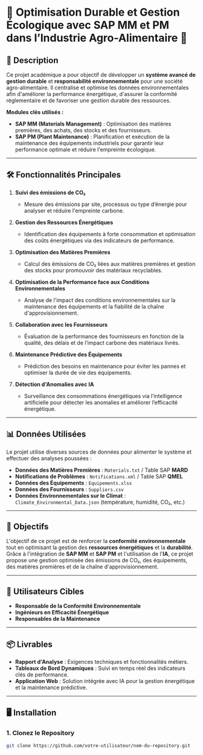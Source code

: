 # 🌱 Optimisation Durable et Gestion Écologique avec SAP MM et PM dans l’Industrie Agro-Alimentaire 🌿

## 🚀 Description

Ce projet académique a pour objectif de développer un **système avancé de gestion durable** et **responsabilité environnementale** pour une société agro-alimentaire. Il centralise et optimise les données environnementales afin d'améliorer la performance énergétique, d'assurer la conformité réglementaire et de favoriser une gestion durable des ressources.

**Modules clés utilisés :**  
- **SAP MM (Materials Management)** : Optimisation des matières premières, des achats, des stocks et des fournisseurs.
- **SAP PM (Plant Maintenance)** : Planification et exécution de la maintenance des équipements industriels pour garantir leur performance optimale et réduire l'empreinte écologique.

---

## 🛠 Fonctionnalités Principales

1. **Suivi des émissions de CO₂**  
   - Mesure des émissions par site, processus ou type d’énergie pour analyser et réduire l'empreinte carbone.

2. **Gestion des Ressources Énergétiques**  
   - Identification des équipements à forte consommation et optimisation des coûts énergétiques via des indicateurs de performance.

3. **Optimisation des Matières Premières**  
   - Calcul des émissions de CO₂ liées aux matières premières et gestion des stocks pour promouvoir des matériaux recyclables.

4. **Optimisation de la Performance face aux Conditions Environnementales**  
   - Analyse de l'impact des conditions environnementales sur la maintenance des équipements et la fiabilité de la chaîne d'approvisionnement.

5. **Collaboration avec les Fournisseurs**  
   - Évaluation de la performance des fournisseurs en fonction de la qualité, des délais et de l’impact carbone des matériaux livrés.

6. **Maintenance Prédictive des Équipements**  
   - Prédiction des besoins en maintenance pour éviter les pannes et optimiser la durée de vie des équipements.

7. **Détection d'Anomalies avec IA**  
   - Surveillance des consommations énergétiques via l’intelligence artificielle pour détecter les anomalies et améliorer l’efficacité énergétique.

---

## 📊 Données Utilisées

Le projet utilise diverses sources de données pour alimenter le système et effectuer des analyses poussées :

- **Données des Matières Premières** : `Materials.txt` / Table SAP **MARD**
- **Notifications de Problèmes** : `Notifications.xml` / Table SAP **QMEL**
- **Données des Équipements** : `Equipements.xlsx`
- **Données des Fournisseurs** : `Suppliers.csv`
- **Données Environnementales sur le Climat** : `Climate_Environmental_Data.json` (température, humidité, CO₂, etc.)

---

## 🎯 Objectifs

L'objectif de ce projet est de renforcer la **conformité environnementale** tout en optimisant la gestion des **ressources énergétiques** et la **durabilité**. Grâce à l'intégration de **SAP MM** et **SAP PM** et l'utilisation de l'**IA**, ce projet propose une gestion optimisée des émissions de CO₂, des équipements, des matières premières et de la chaîne d'approvisionnement.

---

## 👥 Utilisateurs Cibles

- **Responsable de la Conformité Environnementale**
- **Ingénieurs en Efficacité Énergétique**
- **Responsables de la Maintenance**

---

## 📦 Livrables

- **Rapport d'Analyse** : Exigences techniques et fonctionnalités métiers.
- **Tableaux de Bord Dynamiques** : Suivi en temps réel des indicateurs clés de performance.
- **Application Web** : Solution intégrée avec IA pour la gestion énergétique et la maintenance prédictive.

---

## 🖥 Installation

### 1. Clonez le Repository
```bash
git clone https://github.com/votre-utilisateur/nom-du-repository.git
